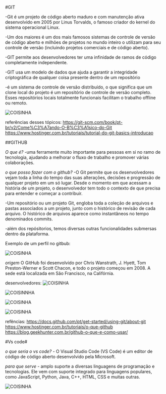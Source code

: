 #GIT 

-Git é um projeto de código aberto maduro e com manutenção ativa desenvolvido em 2005 por Linus Torvalds, o famoso criador do kernel do sistema operacional Linux. 

-Um dos maiores é um dos mais famosos sistemas de controle de versão de código aberto e milhões de projetos no mundo inteiro o utilizam para seu controle de versão (incluindo projetos comerciais e de código aberto).

-GIT permite aos desenvolvedores ter uma infinidade de ramos de código completamente independente.

-GIT usa um modelo de dados que ajuda a garantir a integridade criptográfica de qualquer coisa presente dentro de um repositório

-é um sistema de controle de versão distribuído, o que significa que um clone local do projeto é um repositório de controle de versão completo. Esses repositórios locais totalmente funcionais facilitam o trabalho offline ou remoto.


![COISINHA](https://sergioprado.org/wp-content/uploads/2018/03/git-logo2.jpeg)


referências desses tópicos: https://git-scm.com/book/pt-br/v2/Come%C3%A7ando-O-B%C3%A1sico-do-Git
https://www.hostinger.com.br/tutoriais/tutorial-do-git-basics-introducao


##GITHUB

*O que é?* -uma ferramente muito importante para pessoas em si no ramo de tecnologia, ajudando a melhorar o fluxo de trabalho e promover várias colaborações.

*o que posso fazer com o github?* -O Git permite que os desenvolvedores vejam toda a linha do tempo das suas alterações, decisões e progressão de qualquer projeto em um só lugar. Desde o momento em que acessam a história de um projeto, o desenvolvedor tem todo o contexto de que precisa para entender e começar a contribuir.

-Um repositório ou um projeto Git, engloba toda a coleção de arquivos e pastas associados a um projeto, junto com o histórico de revisão de cada arquivo. O histórico de arquivos aparece como instantâneos no tempo denominados commits.

-além dos repósitorios, temos diversas outras funcionalidades submersas dentro da plataforma.

Exemplo de um perfil no gitbub:

![COISINHA](https://docs.github.com/assets/cb-170327/images/help/repository/profile-with-readme.png)

*origem* O GitHub foi desenvolvido por Chris Wanstrath, J. Hyett, Tom Preston-Werner e Scott Chacon, e todo o projeto começou em 2008. A sede está localizada em São Francisco, na Califórnia.

desenvolvedores: 
![COISINHA](https://upload.wikimedia.org/wikipedia/commons/6/6a/Chris_Wanstrath_2023.jpg)

![COISINNHA](https://avatars.githubusercontent.com/u/3?v=4)

![COISINHA](https://upload.wikimedia.org/wikipedia/commons/0/0b/Tom_Preston-Werner.jpg)

![COISINHA](https://encrypted-tbn0.gstatic.com/images?q=tbn:ANd9GcSpJUb63GBvaazr2eyhyc5ACmm_D8w3vmdlJudbsaMp&s)

refências: https://docs.github.com/pt/get-started/using-git/about-git
https://www.hostinger.com.br/tutoriais/o-que-github
https://blog.geekhunter.com.br/github-o-que-e-como-usar/


#Vs code#

*o que seria o vs code?* - O Visual Studio Code (VS Code) é um editor de código de código aberto desenvolvido pela Microsoft.

*para que serve* - amplo suporte a diversas linguagens de programação e tecnologias. Ele vem com suporte integrado para linguagens populares, como JavaScript, Python, Java, C++, HTML, CSS e muitas outras.

![COISINHA](https://dkrn4sk0rn31v.cloudfront.net/uploads/2021/01/instalacao-do-vs-code-no-windows-linux-e-macos.png)
















